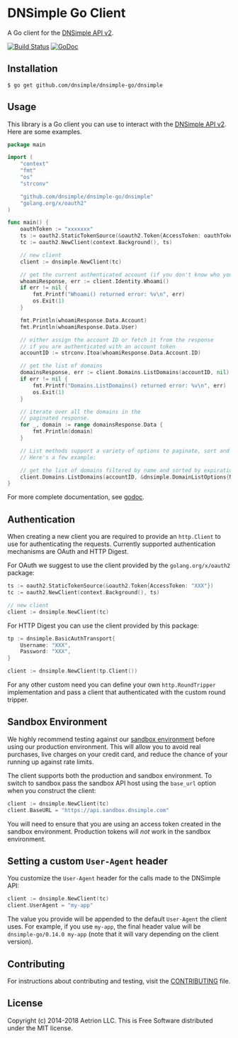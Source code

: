 # DNSimple Go Client

A Go client for the [DNSimple API v2](https://developer.dnsimple.com/v2/).

[![Build Status](https://travis-ci.org/dnsimple/dnsimple-go.svg)](https://travis-ci.org/dnsimple/dnsimple-go)
[![GoDoc](https://godoc.org/github.com/dnsimple/dnsimple-go/dnsimple?status.svg)](https://godoc.org/github.com/dnsimple/dnsimple-go/dnsimple)


## Installation

```
$ go get github.com/dnsimple/dnsimple-go/dnsimple
```


## Usage

This library is a Go client you can use to interact with the [DNSimple API v2](https://developer.dnsimple.com/v2/). Here are some examples.

```go
package main

import (
    "context"
    "fmt"
    "os"
    "strconv"

    "github.com/dnsimple/dnsimple-go/dnsimple"
    "golang.org/x/oauth2"
)

func main() {
    oauthToken := "xxxxxxx"
    ts := oauth2.StaticTokenSource(&oauth2.Token{AccessToken: oauthToken})
    tc := oauth2.NewClient(context.Background(), ts)

    // new client
    client := dnsimple.NewClient(tc)

    // get the current authenticated account (if you don't know who you are)
    whoamiResponse, err := client.Identity.Whoami()
    if err != nil {
        fmt.Printf("Whoami() returned error: %v\n", err)
        os.Exit(1)
    }

    fmt.Println(whoamiResponse.Data.Account)
    fmt.Println(whoamiResponse.Data.User)

    // either assign the account ID or fetch it from the response
    // if you are authenticated with an account token
    accountID := strconv.Itoa(whoamiResponse.Data.Account.ID)

    // get the list of domains
    domainsResponse, err := client.Domains.ListDomains(accountID, nil)
    if err != nil {
        fmt.Printf("Domains.ListDomains() returned error: %v\n", err)
        os.Exit(1)
    }

    // iterate over all the domains in the
    // paginated response.
    for _, domain := range domainsResponse.Data {
        fmt.Println(domain)
    }

    // List methods support a variety of options to paginate, sort and filter records.
    // Here's a few example:

    // get the list of domains filtered by name and sorted by expiration
    client.Domains.ListDomains(accountID, &dnsimple.DomainListOptions{NameLike: "com", Sort: "expiration:DESC"})
}
```

For more complete documentation, see [godoc](https://godoc.org/github.com/dnsimple/dnsimple-go/dnsimple).


## Authentication

When creating a new client you are required to provide an `http.Client` to use for authenticating the requests.
Currently supported authentication mechanisms are OAuth and HTTP Digest.

For OAuth we suggest to use the client provided by the `golang.org/x/oauth2` package:

```go
ts := oauth2.StaticTokenSource(&oauth2.Token{AccessToken: "XXX"})
tc := oauth2.NewClient(context.Background(), ts)

// new client
client := dnsimple.NewClient(tc)
```

For HTTP Digest you can use the client provided by this package:

```go
tp := dnsimple.BasicAuthTransport{
    Username: "XXX",
    Password: "XXX",
}

client := dnsimple.NewClient(tp.Client())
```

For any other custom need you can define your own `http.RoundTripper` implementation and
pass a client that authenticated with the custom round tripper.


## Sandbox Environment

We highly recommend testing against our [sandbox environment](https://developer.dnsimple.com/sandbox/) before using our production environment. This will allow you to avoid real purchases, live charges on your credit card, and reduce the chance of your running up against rate limits.

The client supports both the production and sandbox environment. To switch to sandbox pass the sandbox API host using the `base_url` option when you construct the client:

```go
client := dnsimple.NewClient(tc)
client.BaseURL = "https://api.sandbox.dnsimple.com"
```

You will need to ensure that you are using an access token created in the sandbox environment. Production tokens will *not* work in the sandbox environment.


## Setting a custom `User-Agent` header

You customize the `User-Agent` header for the calls made to the DNSimple API:

```go
client := dnsimple.NewClient(tc)
client.UserAgent = "my-app"
```

The value you provide will be appended to the default `User-Agent` the client uses. For example, if you use `my-app`, the final header value will be `dnsimple-go/0.14.0 my-app` (note that it will vary depending on the client version).


## Contributing

For instructions about contributing and testing, visit the [CONTRIBUTING](CONTRIBUTING.md) file.


## License

Copyright (c) 2014-2018 Aetrion LLC. This is Free Software distributed under the MIT license.
